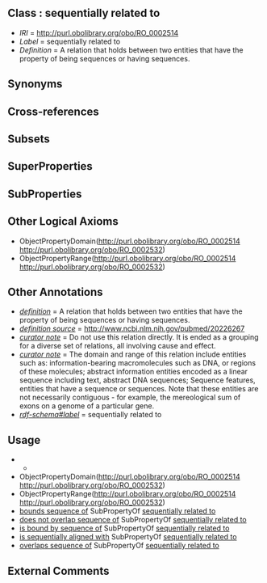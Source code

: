 
## Class : sequentially related to

 * *IRI* = http://purl.obolibrary.org/obo/RO_0002514
 * *Label* = sequentially related to
 * *Definition* = A relation that holds between two entities that have the property of being sequences or having sequences. 

## Synonyms


## Cross-references


## Subsets


## SuperProperties


## SubProperties


## Other Logical Axioms

 * ObjectPropertyDomain(<http://purl.obolibrary.org/obo/RO_0002514> <http://purl.obolibrary.org/obo/RO_0002532>)
 * ObjectPropertyRange(<http://purl.obolibrary.org/obo/RO_0002514> <http://purl.obolibrary.org/obo/RO_0002532>)

## Other Annotations

 * *[definition](../../IAO/15/IAO_0000115.md)* = A relation that holds between two entities that have the property of being sequences or having sequences. 
 * *[definition source](../../IAO/19/IAO_0000119.md)* = http://www.ncbi.nlm.nih.gov/pubmed/20226267
 * *[curator note](../../IAO/32/IAO_0000232.md)* = Do not use this relation directly. It is ended as a grouping for a diverse set of relations, all involving cause and effect.
 * *[curator note](../../IAO/32/IAO_0000232.md)* = The domain and range of this relation include entities such as: information-bearing macromolecules such as DNA, or regions of these molecules; abstract information entities encoded as a linear sequence including text, abstract DNA sequences; Sequence features, entities that have a sequence or sequences. Note that these entities are not necessarily contiguous - for example, the mereological sum of exons on a genome of a particular gene.
 * *[rdf-schema#label](../../el/rdf-schema#label.md)* = sequentially related to

## Usage

 * -
 * ObjectPropertyDomain(<http://purl.obolibrary.org/obo/RO_0002514> <http://purl.obolibrary.org/obo/RO_0002532>)
 * ObjectPropertyRange(<http://purl.obolibrary.org/obo/RO_0002514> <http://purl.obolibrary.org/obo/RO_0002532>)
 * [bounds sequence of](../../RO/22/RO_0002522.md) SubPropertyOf [sequentially related to](../../RO/14/RO_0002514.md)
 * [does not overlap sequence of](../../RO/27/RO_0002527.md) SubPropertyOf [sequentially related to](../../RO/14/RO_0002514.md)
 * [is bound by sequence of](../../RO/23/RO_0002523.md) SubPropertyOf [sequentially related to](../../RO/14/RO_0002514.md)
 * [is sequentially aligned with](../../RO/21/RO_0002521.md) SubPropertyOf [sequentially related to](../../RO/14/RO_0002514.md)
 * [overlaps sequence of](../../RO/26/RO_0002526.md) SubPropertyOf [sequentially related to](../../RO/14/RO_0002514.md)

## External Comments

